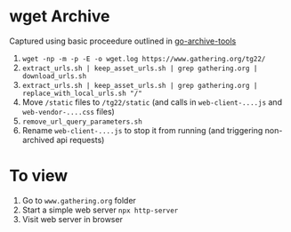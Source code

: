 # wget Archive

Captured using basic proceedure outlined in [go-archive-tools](https://github.com/gathering/go-archive-tools)

1. `wget -np -m -p -E -o wget.log https://www.gathering.org/tg22/`
2. `extract_urls.sh | keep_asset_urls.sh | grep gathering.org | download_urls.sh`
3. `extract_urls.sh | keep_asset_urls.sh | grep gathering.org | replace_with_local_urls.sh "/"`
4. Move `/static` files to `/tg22/static` (and calls in `web-client-....js` and `web-vendor-....css` files)
5. `remove_url_query_parameters.sh`
6. Rename `web-client-....js` to stop it from running (and triggering non-archived api requests)

# To view

1. Go to `www.gathering.org` folder
2. Start a simple web server `npx http-server`
3. Visit web server in browser
